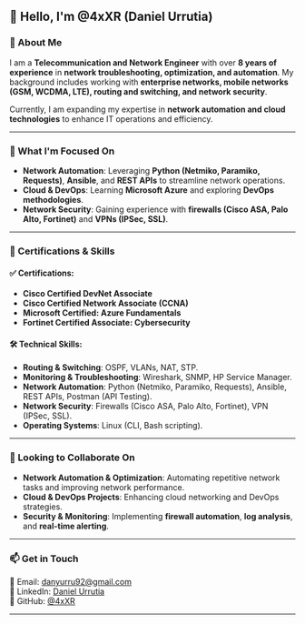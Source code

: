 ## 👋 Hello, I'm @4xXR (Daniel Urrutia)

### 🌟 About Me
I am a **Telecommunication and Network Engineer** with over **8 years of experience** in **network troubleshooting, optimization, and automation**. My background includes working with **enterprise networks, mobile networks (GSM, WCDMA, LTE), routing and switching, and network security**. 

Currently, I am expanding my expertise in **network automation and cloud technologies** to enhance IT operations and efficiency.

---

### 🎯 What I'm Focused On

- **Network Automation**: Leveraging **Python (Netmiko, Paramiko, Requests)**, **Ansible**, and **REST APIs** to streamline network operations.
- **Cloud & DevOps**: Learning **Microsoft Azure** and exploring **DevOps methodologies**.
- **Network Security**: Gaining experience with **firewalls (Cisco ASA, Palo Alto, Fortinet)** and **VPNs (IPSec, SSL)**.

---

### 📛 Certifications & Skills

#### ✅ Certifications:
- **Cisco Certified DevNet Associate**
- **Cisco Certified Network Associate (CCNA)**
- **Microsoft Certified: Azure Fundamentals**
- **Fortinet Certified Associate: Cybersecurity**

#### 🛠 Technical Skills:
- **Routing & Switching**: OSPF, VLANs, NAT, STP.
- **Monitoring & Troubleshooting**: Wireshark, SNMP, HP Service Manager.
- **Network Automation**: Python (Netmiko, Paramiko, Requests), Ansible, REST APIs, Postman (API Testing).
- **Network Security**: Firewalls (Cisco ASA, Palo Alto, Fortinet), VPN (IPSec, SSL).
- **Operating Systems**: Linux (CLI, Bash scripting).

---

### 🤝 Looking to Collaborate On

- **Network Automation & Optimization**: Automating repetitive network tasks and improving network performance.
- **Cloud & DevOps Projects**: Enhancing cloud networking and DevOps strategies.
- **Security & Monitoring**: Implementing **firewall automation**, **log analysis**, and **real-time alerting**.

---

### 📫 Get in Touch

📧 Email: danyurru92@gmail.com  
🔗 LinkedIn: [Daniel Urrutia](https://www.linkedin.com/in/daniel-urrutia-5a5328168)  
🚀 GitHub: [@4xXR](https://github.com/4xXR)  

---
